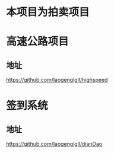 # 本项目为拍卖项目

# 高速公路项目
## 地址
https://github.com/laogenglgll/highspeed

# 签到系统
## 地址
https://github.com/laogenglgll/dianDao

